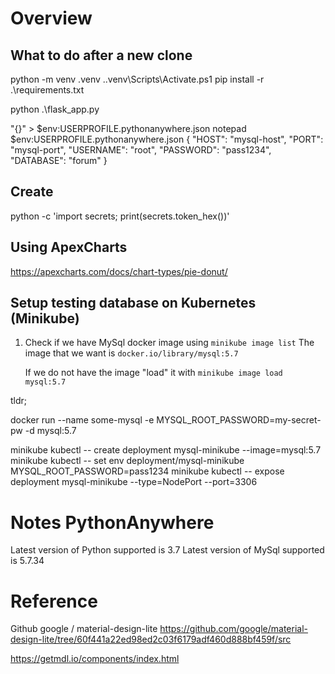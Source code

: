 # Overview

## What to do after a new clone

python -m venv .venv
.\.venv\Scripts\Activate.ps1
pip install -r .\requirements.txt

python .\flask_app.py

"{}" > $env:USERPROFILE\.pythonanywhere.json
notepad $env:USERPROFILE\.pythonanywhere.json
{
    "HOST": "mysql-host",
    "PORT": "mysql-port",
    "USERNAME": "root",
    "PASSWORD": "pass1234",
    "DATABASE": "forum"
}


## Create
python -c 'import secrets; print(secrets.token_hex())'

## Using ApexCharts

https://apexcharts.com/docs/chart-types/pie-donut/


## Setup testing database on Kubernetes (Minikube)

1.  Check if we have MySql docker image using `minikube image list`
    The image that we want is `docker.io/library/mysql:5.7`

    If we do not have the image "load" it with `minikube image load mysql:5.7`

tldr;

docker run --name some-mysql -e MYSQL_ROOT_PASSWORD=my-secret-pw -d mysql:5.7

minikube kubectl -- create deployment mysql-minikube --image=mysql:5.7
minikube kubectl -- set env deployment/mysql-minikube MYSQL_ROOT_PASSWORD=pass1234
minikube kubectl -- expose deployment mysql-minikube --type=NodePort --port=3306


# Notes PythonAnywhere

Latest version of Python supported is 3.7
Latest version of MySql  supported is 5.7.34

# Reference

Github google / material-design-lite 
https://github.com/google/material-design-lite/tree/60f441a22ed98ed2c03f6179adf460d888bf459f/src

https://getmdl.io/components/index.html